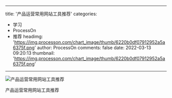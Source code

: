 
---
title: '产品运营常用网站工具推荐'
categories: 
 - 学习
 - ProcessOn
 - 推荐
headimg: 'https://img.processon.com/chart_image/thumb/6220b0df07912952a5a6375f.png'
author: ProcessOn
comments: false
date: 2022-03-13 09:20:13
thumbnail: 'https://img.processon.com/chart_image/thumb/6220b0df07912952a5a6375f.png'
---

<div>   
<img class="thumb" alt="产品运营常用网站工具推荐" src="https://img.processon.com/chart_image/thumb/6220b0df07912952a5a6375f.png" referrerpolicy="no-referrer">
<p>产品运营常用网站工具推荐</p>  
</div>
            